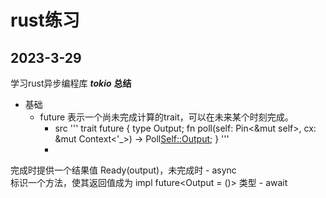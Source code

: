 # rust练习

## 2023-3-29
学习rust异步编程库 ***tokio***
**总结**
- 基础
	- future
		表示一个尚未完成计算的trait，可以在未来某个时刻完成。
		- src
			'''
			trait future {
				type Output;
				fn poll(self: Pin<&mut self>, cx: &mut Context<'_>) -> Poll<Self::Output>;
			}
			'''
		- 
完成时提供一个结果值 Ready(output)，未完成时
	- async		
		标识一个方法，使其返回值成为 impl future<Output = ()> 类型
	- await


